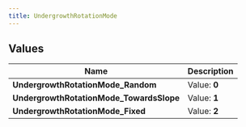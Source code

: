 ```yaml
---
title: UndergrowthRotationMode
---
```


## Values
| Name | Description |
| ---- | ----------- |
| **UndergrowthRotationMode_Random** | Value: **0** |
| **UndergrowthRotationMode_TowardsSlope** | Value: **1** |
| **UndergrowthRotationMode_Fixed** | Value: **2** |

